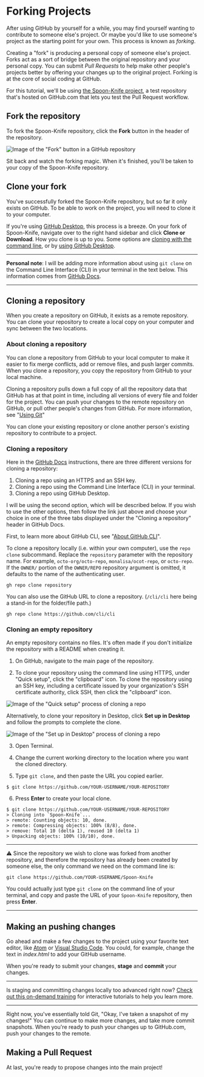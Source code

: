 # Forking Projects

After using GitHub by yourself for a while, you may find yourself wanting to contribute to someone else's project. Or maybe you'd like to use someone's project as the starting point for your own. This process is known as *forking*.

Creating a "fork" is producing a personal copy of someone else's project. Forks act as a sort of bridge between the original repository and your personal copy. You can submit *Pull Requests* to help make other people's projects better by offering your changes up to the original project. Forking is at the core of social coding at GitHub.

For this tutorial, we'll be using [the Spoon-Knife project](https://github.com/octocat/Spoon-Knife), a test repository that's hosted on GitHub.com that lets you test the Pull Request workflow.

## Fork the repository

To fork the Spoon-Knife repository, click the **Fork** button in the header of the repository.

![Image of the "Fork" button in a GitHub repository](https://github-images.s3.amazonaws.com/help/bootcamp/Bootcamp-Fork.png)

Sit back and watch the forking magic. When it's finished, you'll be taken to your copy of the Spoon-Knife repository.

## Clone your fork

You've successfully forked the Spoon-Knife repository, but so far it only exists on GitHub. To be able to work on the project, you will need to clone it to your computer.

If you're using [GitHub Desktop](https://desktop.github.com/), this process is a breeze. On your fork of Spoon-Knife, navigate over to the right hand sidebar and click **Clone or Download**. How you clone is up to you. Some options are [cloning with the command line](https://lab.github.com/), or by [using GitHub Desktop](https://lab.github.com/).

<hr>

**Personal note**: I will be adding more information about using `git clone` on the Command Line Interface (CLI) in your terminal in the text below. This information comes from [GitHub Docs](https://docs.github.com/en/repositories/creating-and-managing-repositories/cloning-a-repository).

<hr>

## Cloning a repository

When you create a repository on GitHub, it exists as a remote repository. You can clone your repository to create a local copy on your computer and sync between the two locations.

### About cloning a repository

You can clone a repository from GitHub to your local computer to make it easier to fix merge conflicts, add or remove files, and push larger commits. When you clone a repository, you copy the repository from GitHub to your local machine.

Cloning a repository pulls down a full copy of all the repository data that GitHub has at that point in time, including all versions of every file and folder for the project. You can push your changes to the remote repository on GitHub, or pull other people's changes from GitHub. For more information, see "[Using Git](https://docs.github.com/en/get-started/using-git)"

You can clone your existing repository or clone another person's existing repository to contribute to a project.

### Cloning a repository

Here in the [GitHub Docs](https://docs.github.com/en/repositories/creating-and-managing-repositories/cloning-a-repository#cloning-a-repository) instructions, there are three different versions for cloning a repository:

1. Cloning a repo using an HTTPS and an SSH key.
2. Cloning a repo using the Command Line Interface (CLI) in your terminal.
3. Cloning a repo using GitHub Desktop.

I will be using the second option, which will be described below. If you wish to use the other options, then follow the link just above and choose your choice in one of the three tabs displayed under the "Cloning a repository" header in GitHub Docs.

First, to learn more about GitHub CLI, see "[About GitHub CLI](https://docs.github.com/en/github-cli/github-cli/about-github-cli)".

To clone a repository locally (i.e. within your own computer), use the `repo clone` subcommand. Replace the `repository` parameter with the repository name. For example, `octo-org/octo-repo`, `monalisa/ocot-repo`, or `octo-repo`. If the `OWNER/` portion of the `OWNER/REPO` repository argument is omitted, it defaults to the name of the authenticating user.
```
gh repo clone repository
```
You can also use the GitHub URL to clone a repository. (`/cli/cli` here being a stand-in for the folder/file path.)
```
gh repo clone https://github.com/cli/cli
```

### Cloning an empty repository

An empty repository contains no files. It's often made if you don't initialize the repository with a README when creating it.

1. On GitHub, navigate to the main page of the repository.

2. To clone your repository using the command line using HTTPS, under "Quick setup", click the "clipboard" icon. To clone the repository using an SSH key, including a certificate issued by your organization's SSH certificate authority, click SSH, then click the "clipboard" icon.

![Image of the "Quick setup" process of cloning a repo](https://docs.github.com/assets/images/help/repository/empty-https-url-clone-button.png)

Alternatively, to clone your repository in Desktop, click **Set up in Desktop** and follow the prompts to complete the clone.

![Image of the "Set up in Desktop" process of cloning a repo](https://docs.github.com/assets/images/help/repository/empty-desktop-clone-button.png)

3. Open Terminal.

4. Change the current working directory to the location where you want the cloned directory.

5. Type `git clone`, and then paste the URL you copied earlier.
```
$ git clone https://github.com/YOUR-USERNAME/YOUR-REPOSITORY
```

6. Press **Enter** to create your local clone.
```
$ git clone https://github.com/YOUR-USERNAME/YOUR-REPOSITORY
> Cloning into `Spoon-Knife`...
> remote: Counting objects: 10, done.
> remote: Compressing objects: 100% (8/8), done.
> remove: Total 10 (delta 1), reused 10 (delta 1)
> Unpacking objects: 100% (10/10), done.
```

<hr>

:warning: Since the repository we wish to clone was forked from another repository, and therefore the repository has already been created by someone else, the only command we need on the command line is:
```
git clone https://github.com/YOUR-USERNAME/Spoon-Knife
```
You could actually just type `git clone` on the command line of your terminal, and copy and paste the URL of your `Spoon-Knife` repository, then press **Enter**.

<hr>

## Making an pushing changes

Go ahead and make a few changes to the project using your favorite text editor, like [Atom](https://atom.io/) or [Visual Studio Code](https://code.visualstudio.com/). You could, for example, change the text in *index.html* to add your GitHub username.

When you're ready to submit your changes, **stage** and **commit** your changes.

<hr>

Is staging and committing changes locally too advanced right now? [Check out this on-demand training](https://lab.github.com/) for interactive tutorials to help you learn more.

<hr>

Right now, you've essentially told Git, "Okay, I've taken a snapshot of my changes!" You can continue to make more changes, and take more commit snapshots. When you're ready to push your changes up to GitHub.com, push your changes to the remote.

## Making a Pull Request

At last, you're ready to propose changes into the main project!